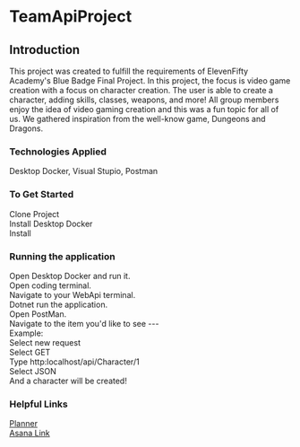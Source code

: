 # TeamApiProject

## Introduction

This project was created to fulfill the requirements of ElevenFifty Academy's Blue Badge Final Project.
In this project, the focus is video game creation with a focus on character creation. The user is able to create a character, adding skills, classes, weapons, and more! All group members enjoy the idea of video gaming creation and this was a fun topic for all of us. We gathered inspiration from the well-know game, Dungeons and Dragons.

### Technologies Applied
Desktop Docker, Visual Stupio, Postman

### To Get Started
Clone Project <br>
Install Desktop Docker<br>
Install

### Running the application
Open Desktop Docker and run it.<br>
Open coding terminal. <br>
Navigate to your WebApi terminal. <br>
Dotnet run the application.<br>
Open PostMan.<br>
Navigate to the item you'd like to see ---<br>
Example:<br>
Select new request<br>
Select GET <br>
Type http:localhost/api/Character/1 <br>
Select JSON <br>
And a character will be created!

### Helpful Links
[Planner](https://docs.google.com/document/d/1XrGQA_Nq26nVJWQuMqp32-VNMY8gs3UR4GeNlrbaNMk/edit?usp=sharing)<br>
[Asana Link](https://app.asana.com/0/1205743229163102/1205743229163102)

